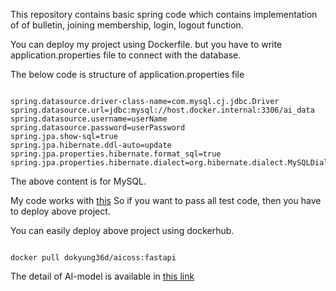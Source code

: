This repository contains basic spring code which contains implementation of of bulletin, joining membership, login, logout function.

You can deploy my project using Dockerfile.
but you have to write application.properties file to connect with the database.

The below code is structure of application.properties file
<pre><code>
spring.datasource.driver-class-name=com.mysql.cj.jdbc.Driver
spring.datasource.url=jdbc:mysql://host.docker.internal:3306/ai_data
spring.datasource.username=userName
spring.datasource.password=userPassword
spring.jpa.show-sql=true
spring.jpa.hibernate.ddl-auto=update
spring.jpa.properties.hibernate.format_sql=true
spring.jpa.properties.hibernate.dialect=org.hibernate.dialect.MySQLDialect
</code></pre>

The above content is for MySQL.

My code works with [this](https://github.com/dokyung36d/AICOSS_Fastapi)
So if you want to pass all test code, then you have to deploy above project.

You can easily deploy above project using dockerhub.
<pre><code>
docker pull dokyung36d/aicoss:fastapi
</code></pre>

The detail of AI-model is available in [this link](https://github.com/dokyung36d/2023-AICOSS)